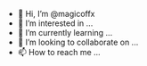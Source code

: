 - 👋 Hi, I’m @magicoffx
- 👀 I’m interested in ...
- 🌱 I’m currently learning ...
- 💞️ I’m looking to collaborate on ...
- 📫 How to reach me ...

<!---
magicoffx/magicoffx is a ✨ special ✨ repository because its `README.md` (this file) appears on your GitHub profile.
You can click the Preview link to take a look at your changes.
--->
